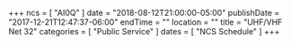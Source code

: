 +++
ncs = [ "AI0Q" ]
date = "2018-08-12T21:00:00-05:00"
publishDate = "2017-12-21T12:47:37-06:00"
endTime = ""
location = ""
title = "UHF/VHF Net 32"
categories = [ "Public Service" ]
dates = [ "NCS Schedule" ]
+++
